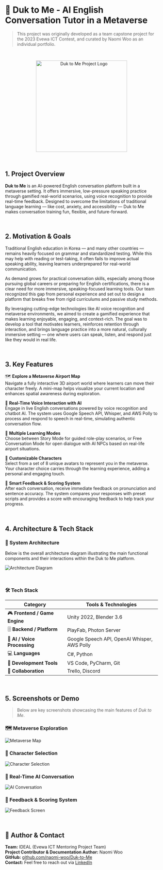 # 📁 Duk to Me - AI English Conversation Tutor in a Metaverse

> This project was originally developed as a team capstone project for the 2023 Evewa ICT Contest, and curated by Naomi Woo as an individual portfolio.

<br/>

<p align="center">
  <img src="./images/logo-duktome.png" alt="Duk to Me Project Logo" width="300"/>
</p>

<br/>

##  1. Project Overview
**Duk to Me** is an AI-powered English conversation platform built in a metaverse setting.  It offers immersive, low-pressure speaking practice through gamified real-world scenarios, using voice recognition to provide real-time feedback.  Designed to overcome the limitations of traditional language learning — like cost, anxiety, and accessibility — Duk to Me makes conversation training fun, flexible, and future-forward.


<br/>


##  2. Motivation & Goals
Traditional English education in Korea — and many other countries — remains heavily focused on grammar and standardized testing. While this may help with reading or test-taking, it often fails to improve actual speaking ability, leaving learners underprepared for real-world communication.

As demand grows for practical conversation skills, especially among those pursuing global careers or preparing for English certifications, there is a clear need for more immersive, speaking-focused learning tools. Our team recognized this gap from personal experience and set out to design a platform that breaks free from rigid curriculums and passive study methods.

By leveraging cutting-edge technologies like AI voice recognition and metaverse environments, we aimed to create a gamified experience that makes learning enjoyable, engaging, and context-rich. The goal was to develop a tool that motivates learners, reinforces retention through interaction, and brings language practice into a more natural, culturally immersive setting — one where users can speak, listen, and respond just like they would in real life.


<br/>


##  3. Key Features
🗺️ **Explore a Metaverse Airport Map**  
Navigate a fully interactive 3D airport world where learners can move their character freely. A mini-map helps visualize your current location and enhances spatial awareness during exploration.

🎤 **Real-Time Voice Interaction with AI**  
Engage in live English conversations powered by voice recognition and chatbot AI. The system uses Google Speech API, Whisper, and AWS Polly to process and respond to speech in real-time, simulating authentic conversation flow.

💬 **Multiple Learning Modes**  
Choose between Story Mode for guided role-play scenarios, or Free Conversation Mode for open dialogue with AI NPCs based on real-life airport situations.

🧍 **Customizable Characters**  
Select from a set of 8 unique avatars to represent you in the metaverse. Your character choice carries through the learning experience, adding a personal and engaging touch.

🧠 **Smart Feedback & Scoring System**  
After each conversation, receive immediate feedback on pronunciation and sentence accuracy. The system compares your responses with preset scripts and provides a score with encouraging feedback to help track your progress.

<br/>


##  4. Architecture & Tech Stack

### 📐 System Architecture
Below is the overall architecture diagram illustrating the main functional components and their interactions within the Duk to Me platform.

![Architecture Diagram](./images/architecture.png)

<br/>

### 🛠️ Tech Stack


| Category                     | Tools & Technologies                               |
|------------------------------|-----------------------------------------------------|
| 🎮 **Frontend / Game Engine** | Unity 2022, Blender 3.6                             |
| 🗄️ **Backend / Platform**      | PlayFab, Photon Server                              |
| 🧠 **AI / Voice Processing**  | Google Speech API, OpenAI Whisper, AWS Polly       |
| 💻 **Languages**              | C#, Python                                          |
| 🧰 **Development Tools**      | VS Code, PyCharm, Git                               |
| 🤝 **Collaboration**          | Trello, Discord                                     |

<br/>


##  5. Screenshots or Demo

> Below are key screenshots showcasing the main features of *Duk to Me*.

### 🗺️ Metaverse Exploration
![Metaverse Map](./images/metaverse-map.png)

### 🧍 Character Selection
![Character Selection](./images/character-select.png)

### 🎤 Real-Time AI Conversation
![AI Conversation](./images/ai-convo.png)

### 🧠 Feedback & Scoring System
![Feedback Screen](./images/feedback-result.png)

<br/>


## 👤 Author & Contact
**Team:** IDEAL (Evewa ICT Mentoring Project Team)  
**Project Contributor & Documentation Author:** Naomi Woo    
**GitHub:** [github.com/naomi-woo/Duk-to-Me](https://github.com/naomi-woo/Duk-to-Me)  
**Contact:** Feel free to reach out via [LinkedIn](https://www.linkedin.com/in/ju-woo-b77b91201/)
